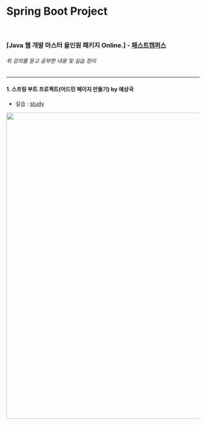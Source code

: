 # Spring Boot Project
<br />

### [Java 웹 개발 마스터 올인원 패키지 Online.] - [패스트캠퍼스](https://fastcampus.co.kr/b2b_main?gclid=EAIaIQobChMI34GY-ey-8QIVg9eWCh14kwWtEAAYASAAEgJKGPD_BwE)
###### 위 강의를 듣고 공부한 내용 및 실습 정리
<hr />

#### 1. 스프링 부트 프로젝트(어드민 페이지 만들기) by 예상국
* 실습 : [study](./study)
<img src="https://user-images.githubusercontent.com/35367660/124502986-86a08d80-ddff-11eb-8fa9-b64dd60a20ca.PNG" width="800">
